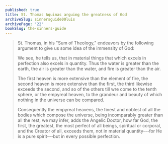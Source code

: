 ```yaml
---
published: true
title: St. Thomas Aquinas arguing the greatness of God
archiveSlug: sinnersguide00luis
archivePage: '22'
bookSlug: the-sinners-guide
---
```


> St. Thomas, in his "Sum of Theology," endeavors by the following argument to give us some idea of the immensity of God:
>
> We see, he tells us, that in material things that which excels in perfection also excels in quantity. Thus the water is greater than the earth, the air is greater than the water, and fire is greater than the air.
>
> The first heaven is more extensive than the element of fire, the second heaven is more extensive than the first, the third likewise exceeds the second, and so of the others till wre come to the tenth sphere, or the empyreal heaven, to the grandeur and beauty of which nothing in the universe can be compared.
>
> Consequently the empyreal heavens, the finest and noblest of all the bodies which compose the universe, being incomparably greater than all the rest, we may infer, adds the Angelic Doctor, how far God, the first, the greatest, the most perfect of all beings, spiritual or corporal, and the Creator of all, exceeds them, not in material quantity---for He is a pure spirit---but in every possible perfection.
